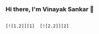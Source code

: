 ### Hi there, I'm Vinayak Sankar 👋
                                                                                                      [![1.2]][1]  [![2.2]][2]
<!--
**vnksnkr/vnksnkr** is a ✨ _special_ ✨ repository because its `README.md` (this file) appears on your GitHub profile.

[1.2]: http://i.imgur.com/wWzX9uB.png (twitter icon without padding)
[2.2]: https://raw.githubusercontent.com/MartinHeinz/MartinHeinz/master/linkedin-3-16.png (LinkedIn icon without padding)



[1]: https://twitter.com/VinayakSankar17
[2]: www.linkedin.com/in/vinayak-sankar-795b79194

Here are some ideas to get you started:

- 🔭 I’m currently working on ...
- 🌱 I’m currently learning ...
- 👯 I’m looking to collaborate on ...
- 🤔 I’m looking for help with ...
- 💬 Ask me about ...
- 📫 How to reach me: ...
- 😄 Pronouns: ...
- ⚡ Fun fact: ...
-->
